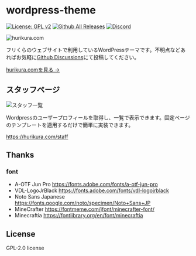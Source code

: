 # wordpress-theme

[![License: GPL v2](https://img.shields.io/badge/License-GPL%20v2-blue.svg)](https://www.gnu.org/licenses/old-licenses/gpl-2.0.en.html)
[![Github All Releases](https://img.shields.io/github/downloads/hurikura/wordpress-theme/total.svg)](https://github.com/hurikura/wordpress-theme/releases)
[![Discord](https://img.shields.io/discord/972742767224705044?color=%235865F2&label=Discord&logo=discord&logoColor=white)](https://discord.com/invite/UsbHGENsc2)

![hurikura.com](https://user-images.githubusercontent.com/91340399/203094850-2fd28b60-b34a-4dfa-9596-b3d0feb65ae2.png)

フリくらのウェブサイトで利用しているWordPressテーマです。不明点などあればお気軽に[Github Discussions](https://github.com/hurikura/wordpress-theme/discussions)にて投稿してください。

[hurikura.comを見る →](https://hurikura.com)

## スタッフページ

![スタッフ一覧](https://user-images.githubusercontent.com/91340399/203096242-57ec502c-bc58-4f80-a263-2c31b304a5c3.png)

Wordpressのユーザープロフィールを取得し、一覧で表示できます。固定ページのテンプレートを適用するだけで簡単に実装できます。

https://hurikura.com/staff

## Thanks

### font

- A-OTF Jun Pro <https://fonts.adobe.com/fonts/a-otf-jun-pro>
- VDL-LogoJrBlack <https://fonts.adobe.com/fonts/vdl-logojrblack>
- Noto Sans Japanese <https://fonts.google.com/noto/specimen/Noto+Sans+JP>
- MineCrafter <https://fontmeme.com/jfont/minecrafter-font/>
- Minecraftia <https://fontlibrary.org/en/font/minecraftia>

## License

GPL-2.0 license
